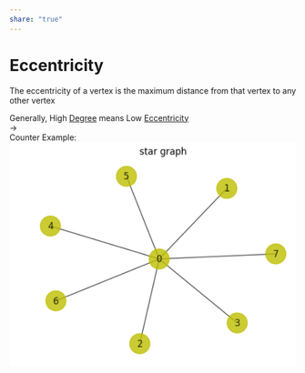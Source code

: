 ```yaml
---  
share: "true"  
---  
```

# Eccentricity  
  
The eccentricity of a vertex is the maximum distance from that vertex to any other vertex  
  
Generally, High [Degree](./Degree.md) means Low [Eccentricity](Eccentricity.md)  
->  
Counter Example:  
![Pasted image 20240116141834.png](./assets/Pasted%20image%2020240116141834.png)  
